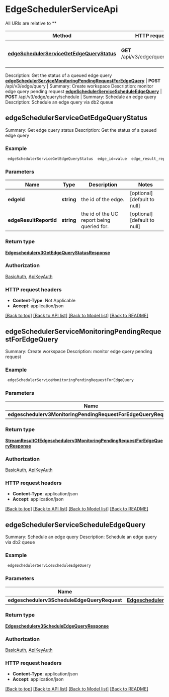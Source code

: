 # EdgeSchedulerServiceApi

All URIs are relative to **

Method | HTTP request | Description
------------- | ------------- | -------------
[**edgeSchedulerServiceGetEdgeQueryStatus**](EdgeSchedulerServiceApi.md#edgeSchedulerServiceGetEdgeQueryStatus) | **GET** /api/v3/edge/query/status | Summary: Get edge query status
Description: Get the status of a queued edge query
[**edgeSchedulerServiceMonitoringPendingRequestForEdgeQuery**](EdgeSchedulerServiceApi.md#edgeSchedulerServiceMonitoringPendingRequestForEdgeQuery) | **POST** /api/v3/edge/query | Summary: Create workspace
Description: monitor edge query pending request
[**edgeSchedulerServiceScheduleEdgeQuery**](EdgeSchedulerServiceApi.md#edgeSchedulerServiceScheduleEdgeQuery) | **POST** /api/v3/edge/query/schedule | Summary: Schedule an edge query 
Description: Schedule an edge query via db2 queue



## edgeSchedulerServiceGetEdgeQueryStatus

Summary: Get edge query status
Description: Get the status of a queued edge query

### Example

```bash
 edgeSchedulerServiceGetEdgeQueryStatus  edge_id=value  edge_result_report_id=value
```

### Parameters


Name | Type | Description  | Notes
------------- | ------------- | ------------- | -------------
 **edgeId** | **string** | the id of the edge. | [optional] [default to null]
 **edgeResultReportId** | **string** | the id of the UC report being queried for. | [optional] [default to null]

### Return type

[**Edgeschedulerv3GetEdgeQueryStatusResponse**](Edgeschedulerv3GetEdgeQueryStatusResponse.md)

### Authorization

[BasicAuth](../README.md#BasicAuth), [ApiKeyAuth](../README.md#ApiKeyAuth)

### HTTP request headers

- **Content-Type**: Not Applicable
- **Accept**: application/json

[[Back to top]](#) [[Back to API list]](../README.md#documentation-for-api-endpoints) [[Back to Model list]](../README.md#documentation-for-models) [[Back to README]](../README.md)


## edgeSchedulerServiceMonitoringPendingRequestForEdgeQuery

Summary: Create workspace
Description: monitor edge query pending request

### Example

```bash
 edgeSchedulerServiceMonitoringPendingRequestForEdgeQuery
```

### Parameters


Name | Type | Description  | Notes
------------- | ------------- | ------------- | -------------
 **edgeschedulerv3MonitoringPendingRequestForEdgeQueryRequest** | [**Edgeschedulerv3MonitoringPendingRequestForEdgeQueryRequest**](Edgeschedulerv3MonitoringPendingRequestForEdgeQueryRequest.md) |  |

### Return type

[**StreamResultOfEdgeschedulerv3MonitoringPendingRequestForEdgeQueryResponse**](StreamResultOfEdgeschedulerv3MonitoringPendingRequestForEdgeQueryResponse.md)

### Authorization

[BasicAuth](../README.md#BasicAuth), [ApiKeyAuth](../README.md#ApiKeyAuth)

### HTTP request headers

- **Content-Type**: application/json
- **Accept**: application/json

[[Back to top]](#) [[Back to API list]](../README.md#documentation-for-api-endpoints) [[Back to Model list]](../README.md#documentation-for-models) [[Back to README]](../README.md)


## edgeSchedulerServiceScheduleEdgeQuery

Summary: Schedule an edge query 
Description: Schedule an edge query via db2 queue

### Example

```bash
 edgeSchedulerServiceScheduleEdgeQuery
```

### Parameters


Name | Type | Description  | Notes
------------- | ------------- | ------------- | -------------
 **edgeschedulerv3ScheduleEdgeQueryRequest** | [**Edgeschedulerv3ScheduleEdgeQueryRequest**](Edgeschedulerv3ScheduleEdgeQueryRequest.md) |  |

### Return type

[**Edgeschedulerv3ScheduleEdgeQueryResponse**](Edgeschedulerv3ScheduleEdgeQueryResponse.md)

### Authorization

[BasicAuth](../README.md#BasicAuth), [ApiKeyAuth](../README.md#ApiKeyAuth)

### HTTP request headers

- **Content-Type**: application/json
- **Accept**: application/json

[[Back to top]](#) [[Back to API list]](../README.md#documentation-for-api-endpoints) [[Back to Model list]](../README.md#documentation-for-models) [[Back to README]](../README.md)

